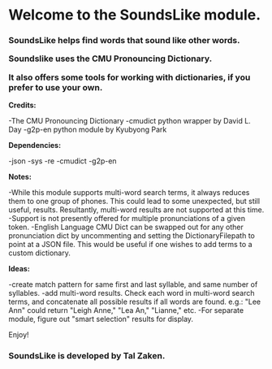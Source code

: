 <h1>Welcome to the SoundsLike module.</h1>
<h3>SoundsLike helps find words that sound like other words. 

Soundslike uses the CMU Pronouncing Dictionary.

It also offers some tools for working with dictionaries, if you prefer to use your own.
</h3> 



<b>Credits:</b>

-The CMU Pronouncing Dictionary
-cmudict python wrapper by David L. Day
-g2p-en python module by Kyubyong Park

<b>Dependencies:</b>

-json
-sys
-re
-cmudict
-g2p-en

<b>Notes:</b>

-While this module supports multi-word search terms, it always reduces them to one group of phones.
 This could lead to some unexpected, but still useful, results. 
 Resultantly, multi-word results are not supported at this time.
-Support is not presently offered for multiple pronunciations of a given token.
-English Language CMU Dict can be swapped out for any other pronunciation dict
 by uncommenting and setting the DictionaryFilepath to point at a JSON file.
 This would be useful if one wishes to add terms to a custom dictionary.

<b>Ideas:</b>

-create match pattern for same first and last syllable, and same number of syllables.
-add multi-word results. Check each word in multi-word search terms,
 and concatenate all possible results if all words are found.
 e.g.: "Lee Ann" could return "Leigh Anne," "Lea An," "Lianne," etc.
-For separate module, figure out "smart selection" results for display.


Enjoy!

<h3>SoundsLike is developed by Tal Zaken.</h3>

